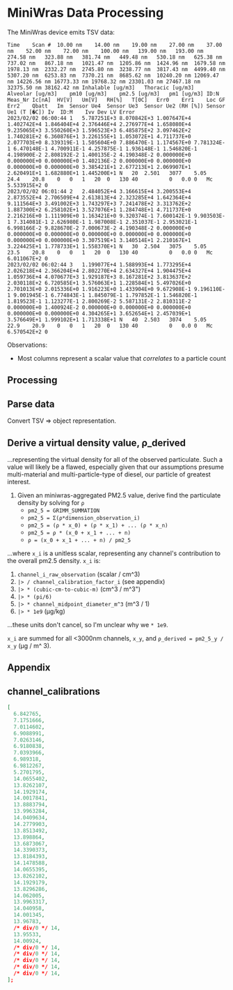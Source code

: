 # MiniWras Data Processing

The MiniWras device emits TSV data:

```csv
Time	Scan #	10.00 nm	14.00 nm	19.00 nm	27.00 nm	37.00 nm	52.00 nm	72.00 nm	100.00 nm	139.00 nm	193.00 nm	274.58 nm	323.88 nm	381.74 nm	449.48 nm	530.18 nm	625.38 nm	737.02 nm	867.18 nm	1021.47 nm	1205.86 nm	1424.96 nm	1679.58 nm	1978.13 nm	2332.27 nm	2745.80 nm	3238.77 nm	3817.43 nm	4499.40 nm	5307.20 nm	6253.83 nm	7370.21 nm	8685.62 nm	10240.20 nm	12069.47 nm	14226.56 nm	16773.33 nm	19768.32 nm	23301.03 nm	27467.18 nm	32375.50 nm	38162.42 nm	Inhalable [ug/m3]	Thoracic [ug/m3]	Alveolar [ug/m3]	pm10 [ug/m3]	pm2.5 [ug/m3]	pm1 [ug/m3]	ID:N	Meas_Nr	Ic[nA]	HV[V]	Um[V]	RH[%]	T[0C]	Err0	Err1	Loc	GF	Err2	Qbatt	Im	Sensor Ue4	Sensor Ue3	Sensor Ue2 (RH [%])	Sensor Ue1 (T [�C])	Iv	ID:M	Ivv Dev	LV Error
2023/02/02 06:00:44	1	5.787251E+3	8.070842E+3	1.007647E+4	1.402742E+4	1.846404E+4	2.376446E+4	2.276977E+4	1.658080E+4	9.235065E+3	3.550260E+3	1.596523E+3	6.485875E+2	3.097462E+2	1.740281E+2	6.360876E+1	3.226155E+1	1.053072E+1	4.711737E+0	2.077703E+0	8.339319E-1	1.505604E+0	7.886470E-1	1.174567E+0	7.781324E-1	6.470148E-1	4.700911E-1	4.257875E-1	1.936148E-1	1.546820E-1	4.198900E-2	2.808192E-2	1.400135E-2	4.190348E-2	0.000000E+0	0.000000E+0	0.000000E+0	1.402136E-2	0.000000E+0	0.000000E+0	0.000000E+0	0.000000E+0	3.385421E+1	2.677213E+1	2.069907E+1	2.620491E+1	1.682880E+1	1.445200E+1	N	20	2.501	3077	5.05	24.4	20.8	0	0	1	20	0	130	40			0	0.0	0	Mc	5.533915E+2	0
2023/02/02 06:01:44	2	2.484052E+4	3.166615E+4	3.200553E+4	2.873552E+4	2.706509E+4	2.613813E+4	2.323285E+4	1.642364E+4	9.111564E+3	3.491002E+3	1.743297E+3	7.241478E+2	3.313762E+2	1.887300E+2	6.258102E+1	3.527076E+1	1.284748E+1	4.711737E+0	2.216216E+0	1.111909E+0	1.163421E+0	9.320374E-1	7.600142E-1	9.903503E-1	7.314081E-1	2.626980E-1	1.987008E-1	2.351037E-1	2.953021E-1	6.998166E-2	9.828670E-2	7.000673E-2	4.190348E-2	0.000000E+0	0.000000E+0	0.000000E+0	0.000000E+0	0.000000E+0	0.000000E+0	0.000000E+0	0.000000E+0	3.307519E+1	3.140514E+1	2.210167E+1	3.224425E+1	1.778733E+1	1.558370E+1	N	30	2.504	3075	5.05	23.5	20.8	0	0	1	20	0	130	40			0	0.0	0	Mc	6.011067E+2	0
2023/02/02 06:02:44	3	1.199077E+4	1.588993E+4	1.773295E+4	2.026218E+4	2.366204E+4	2.802270E+4	2.634327E+4	1.904475E+4	1.059736E+4	4.070677E+3	1.929187E+3	8.167281E+2	3.813637E+2	2.030118E+2	6.720585E+1	3.576063E+1	1.228584E+1	5.497026E+0	2.701013E+0	2.015336E+0	1.916223E+0	1.433904E+0	9.672908E-1	9.196110E-1	9.001945E-1	6.774843E-1	1.845079E-1	1.797852E-1	1.546820E-1	1.819523E-1	1.123277E-1	2.800269E-2	5.587131E-2	2.810311E-2	0.000000E+0	1.400924E-2	0.000000E+0	0.000000E+0	0.000000E+0	0.000000E+0	0.000000E+0	4.304265E+1	3.652654E+1	2.457039E+1	3.576649E+1	1.999102E+1	1.713338E+1	N	40	2.503	3074	5.05	22.9	20.9	0	0	1	20	0	130	40			0	0.0	0	Mc	6.570542E+2	0
```

Observations:

- Most columns represent a scalar value that _correlates_ to a particle count

## Processing

## Parse data

Convert TSV => object representation.

## Derive a virtual density value, ρ_derived

...representing the virtual density for all of the observed particulate.
Such a value will likely be a flawed, especially given that our assumptions presume multi-material and multi-particle-type of diesel, our particle of greatest interest.

1. Given an miniwras-aggregated PM2.5 value, derive find the particulate density by solving for `ρ`
   - `pm2_5 = GRIMM_SUMMATION`
   - `pm2_5 = Σ(ρ*dimension_observation_i)`
   - `pm2_5 = (ρ * x_0) + (ρ * x_1) + ... (ρ * x_n)`
   - `pm2_5 = ρ * (x_0 + x_1 + ... + n)`
   - `ρ = (x_0 + x_1 + ... + n) / pm2_5`

...where `x_i` is a unitless scalar, representing any channel's contribution to the overall pm2.5 density. `x_i` is:

1. `channel_i_raw_observation` (scalar / cm^3)
2. `|> / channel_calibration_factor_i` (see appendix)
3. `|> * (cubic-cm-to-cubic-m)` (cm^3 / m^3")
4. `|> * (pi/6)`
5. `|> * channel_midpoint_diameter_m^3` (m^3 / 1)
6. `|> * 1e9` (µg/kg)

...these units don't cancel, so I'm unclear why we `* 1e9`.

`x_i` are summed for all <3000nm channels, `x_y`, and `ρ_derived = pm2_5_y / x_y` (µg / m^ 3).

## Appendix

## channel_calibrations

```json
[
  6.842765,
  7.1751666,
  7.0114602,
  6.9088991,
  7.0263146,
  6.9180838,
  7.0393966,
  6.989318,
  6.9812267,
  5.2701795,
  14.0655402,
  13.8262107,
  14.1929174,
  14.0017841,
  13.8883794,
  13.9963284,
  14.0409634,
  14.2779903,
  13.8513492,
  13.898864,
  13.6873067,
  14.3390373,
  13.8184393,
  14.1478588,
  14.0655395,
  13.8262102,
  14.1929179,
  13.8296286,
  14.062005,
  13.9963317,
  14.040958,
  14.001345,
  13.96783,
  /* div/0 */ 14,
  13.95533,
  14.00924,
  /* div/0 */ 14,
  /* div/0 */ 14,
  /* div/0 */ 14,
  /* div/0 */ 14,
  /* div/0 */ 14,
];
```
